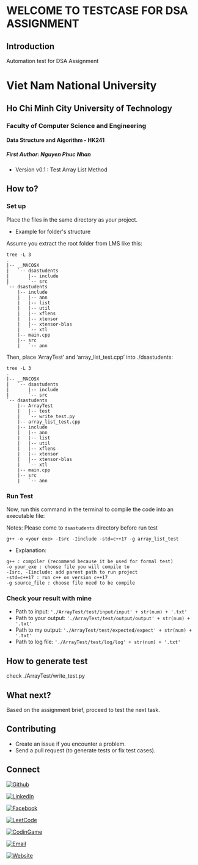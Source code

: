 # WELCOME TO TESTCASE FOR DSA ASSIGNMENT

## Introduction

Automation test for DSA Assignment

<div>
<h1> Viet Nam National University 
<h2> Ho Chi Minh City University of Technology
<h3> Faculty of Computer Science and Engineering
<h4> Data Structure and Algorithm - HK241
<h5> First Author: Nguyen Phuc Nhan
</div>

- Version v0.1 : Test Array List Method

## How to?

### Set up
Place the files in the same directory as your project.

* Example for folder's structure

Assume you extract the root folder from LMS like this:

```
tree -L 3
.
|-- __MACOSX       
|   `-- dsastudents
|       |-- include
|       `-- src    
`-- dsastudents
    |-- include
    |   |-- ann
    |   |-- list
    |   |-- util
    |   |-- xflens
    |   |-- xtensor
    |   |-- xtensor-blas
    |   `-- xtl
    |-- main.cpp
    |-- src
    |   `-- ann
```

Then, place ‘ArrayTest’ and ‘array_list_test.cpp’ into ./dsastudents:

```
tree -L 3
.
|-- __MACOSX       
|   `-- dsastudents
|       |-- include
|       `-- src    
`-- dsastudents    
    |-- ArrayTest  
    |   |-- test
    |   `-- write_test.py       
    |-- array_list_test.cpp
    |-- include
    |   |-- ann
    |   |-- list
    |   |-- util
    |   |-- xflens
    |   |-- xtensor
    |   |-- xtensor-blas
    |   `-- xtl
    |-- main.cpp
    |-- src
    |   `-- ann
```

### Run Test
Now, run this command in the terminal to compile the code into an executable file:

Notes: Please come to `dsastudents` directory before run test

```
g++ -o <your exe> -Isrc -Iinclude -std=c++17 -g array_list_test
```

* Explanation: 

```
g++ : compiler (recommend because it be used for formal test)
-o your_exe : choose file you will compile to
-Isrc, -Iinclude: add parent path to run project
-std=c++17 : run c++ on version c++17
-g source_file : choose file need to be compile
```

### Check your result with mine

- Path to input: `'./ArrayTest/test/input/input' + str(num) + '.txt'`
- Path to your output: `'./ArrayTest/test/output/output' + str(num) + '.txt'`
- Path to my output: `'./ArrayTest/test/expected/expect' + str(num) + '.txt'`
- Path to log file: `'./ArrayTest/test/log/log' + str(num) + '.txt'`


## How to generate test

check ./ArrayTest/write_test.py

## What next?

Based on the assignment brief, proceed to test the next task.

## Contributing

- Create an issue if you encounter a problem.
- Send a pull request (to generate tests or fix test cases).

## Connect

[![Github](https://img.shields.io/badge/Github-nhan2892005-Black?logo=github)](https://github.com/nhan2892005)

[![LinkedIn](https://img.shields.io/badge/LinkedIn-Phuc_Nhan_Nguyen-blue?logo=linkedin)](https://www.linkedin.com/in/phuc-nhan-nguyen/)

[![Facebook](https://img.shields.io/badge/Facebook-Phúc_Nhân-blue?logo=facebook)](https://www.facebook.com/phucnhancshcmut/)

[![LeetCode](https://img.shields.io/badge/LeetCode-N289-orange?logo=leetcode)](https://leetcode.com/u/N289/)

[![CodinGame](https://img.shields.io/badge/CodinGame-nhan__289-yellow?logo=codingame)](https://www.codingame.com/profile/3f88b771e04c6894b7485decd4291a7e8589985)

[![Email](https://img.shields.io/badge/Email-nhan.nguyen2005phuyen@hcmut.edu.vn-green?logo=gmail)](nhan.nguyen2005phuyen@hcmut.edu.vn)

[![Website](https://img.shields.io/badge/Website-Visit-blue?logo=globe)](https://phucnhan289.great-site.net/1/Ph%C3%BAc-Nh%C3%A2n.html)